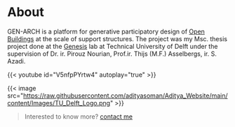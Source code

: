 # About

GEN-ARCH is a platform for generative participatory design of [Open Buildings](https://www.openbuilding.co/) at the scale of
support structures. The project was my Msc. thesis project done at the [Genesis](https://genesis-lab.dev/) lab at Technical University of Delft under the supervision of Dr. ir. Pirouz Nourian, Prof.ir. Thijs (M.F.) Asselbergs, ir. S. Azadi.

{{< youtube id="V5nfpPYrtw4" autoplay="true" >}}

{{< image src="https://raw.githubusercontent.com/adityasoman/Aditya_Website/main/content/Images/TU_Delft_Logo.png" >}}

> Interested to know more? [contact me](https://uft75po3l1x.typeform.com/to/giZe1du1)
